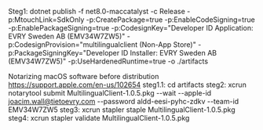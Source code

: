 Steg1:
dotnet publish -f net8.0-maccatalyst -c Release -p:MtouchLink=SdkOnly -p:CreatePackage=true -p:EnableCodeSigning=true -p:EnablePackageSigning=true -p:CodesignKey="Developer ID Application: EVRY Sweden AB (EMV34W7ZW5)" -p:CodesignProvision="multilingualclient (Non-App Store)" -p:PackageSigningKey="Developer ID Installer: EVRY Sweden AB (EMV34W7ZW5)" -p:UseHardenedRuntime=true  -o ./artifacts

Notarizing macOS software before distribution
https://support.apple.com/en-us/102654
steg1.1:
cd artifacts
steg2:
xcrun notarytool submit MultilingualClient-1.0.5.pkg --wait --apple-id joacim.wall@tietoevry.com --password aldd-eesi-pyhc-zdkv --team-id EMV34W7ZW5
steg3:
xcrun stapler staple MultilingualClient-1.0.5.pkg
steg4:
xcrun stapler validate MultilingualClient-1.0.5.pkg
